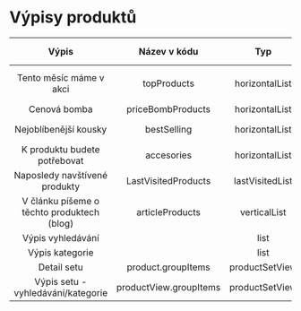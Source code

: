 # Výpisy produktů

|                    Výpis                   |      Název v kódu      |       Typ       |        Macro        |     Kde je na FE    |         Elastic/DB        |
|:------------------------------------------:|:----------------------:|:---------------:|:-------------------:|:-------------------:|:-------------------------:|
| Tento měsíc máme v akci                       | topProducts            |  horizontalList |   productListMacro  |       Homepage, Předvýpis kategorie      |          databáze         |
| Cenová bomba                               | priceBombProducts      |  horizontalList |   productListMacro  |       Homepage      |          databáze         |
| Nejoblíbenější kousky                      | bestSelling            |  horizontalList |   productListMacro  | Předvýpis kategorie |       ElasticSearch       |
| K produktu budete potřebovat               | accesories             |  horizontalList |   productListMacro  |   Detail produktu   |          databáze         |
| Naposledy navštívené produkty              | LastVisitedProducts    | lastVisitedList |   productListMacro  |     Nad patičkou    |       ElasticSearch       |
| V článku píšeme o těchto produktech (blog) | articleProducts        |   verticalList  |   productListMacro  |   V článku na boku  | databáze - není přes view |
| Výpis vyhledávání                          |                        |       list      |   productListMacro  |                     |       ElasticSearch       |
| Výpis kategorie                            |                        |       list      |   productListMacro  |                     |       ElasticSearch       |
| Detail setu                                | product.groupItems     |  productSetView | productSetViewMacro |                     |          databáze         |
| Výpis setu - vyhledávání/kategorie         | productView.groupItems |  productSetView | productSetViewMacro |                     |       ElasticSearch       |

